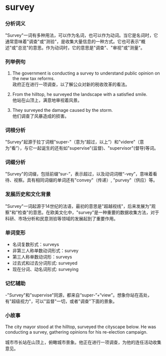 # survey

### 分析词义

  

"Survey"一词有多种用法，可以作为名词，也可以作为动词。当它是名词时，它通常意味着"调查"或"测验"，是收集大量信息的一种方式。它也可表示"概述"或"总览"的意思。作为动词时，它的意思是"调查"、"审视"或"测量"。

  

### 列举例句

  

1.  The government is conducting a survey to understand public opinion on the new tax reforms.  
    政府正在进行一项调查，以了解公众对新的税收改革的看法。
    
      
    
2.  From the hilltop, he surveyed the landscape with a satisfied smile.  
    他站在山顶上，满意地审视着风景。
    
      
    
3.  They surveyed the damage caused by the storm.  
    他们调查了风暴造成的损害。
    
      
    

  

### 词根分析

  

"Survey"起源于拉丁词根"super-"（意为“超过，以上”）和"videre"（意为“看”），与它一起诞生的还有如"supervise"(监督)、"supervisor"(督导)等词。

  

### 词缀分析

  

"Survey"的词缀，包括前缀“sur-”，表示超过，以及动词词根“-vey”，意味着看待、视察。具有相同词缀的单词还有"convey"（传递）, "purvey"（供应）等。

  

### 发展历史和文化背景

  

"Survey"一词起源于14世纪的法语，最初的意思是"超越视线"，后来发展为"观察"和"检查"的意思。在欧美文化中，"survey"是一种重要的数据收集方法，对于科研、市场分析和民意测验等领域的发展起到了重要作用。

  

### 单词变形

  

*   名词复数形式：surveys
*   非第三人称单数动词形式：survey
*   第三人称单数动词形：surveys
*   过去式和过去分词形式: surveyed
*   现在分词、动名词形式: surveying

  

### 记忆辅助

  

\-"Survey"和"supervise"同源，都来自“super-”+“view”。想象你站在高处，有"超级视力"，可以"监督"一切，或者"调查"下面的景象。

  

### 小故事

  

The city mayor stood at the hilltop, surveyed the cityscape below. He was conducting a survey, gathering opinions for his re-election campaign.

  

城市市长站在山顶上，俯瞰城市景象。他正在进行一项调查，为他的连任活动收集意见。
